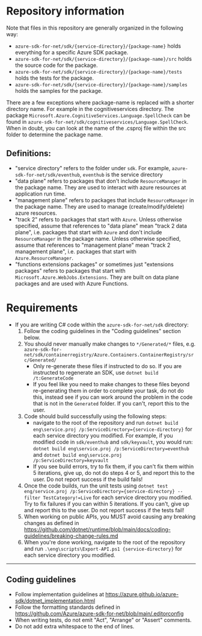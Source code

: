 # Repository information
Note that files in this repository are generally organized in the following way:
- `azure-sdk-for-net/sdk/{service-directory}/{package-name}` holds everything for a specific Azure SDK package.
- `azure-sdk-for-net/sdk/{service-directory}/{package-name}/src` holds the source code for the package.
- `azure-sdk-for-net/sdk/{service-directory}/{package-name}/tests` holds the tests for the package.
- `azure-sdk-for-net/sdk/{service-directory}/{package-name}/samples` holds the samples for the package.

There are a few exceptions where package-name is replaced with a shorter directory name. For example in the cognitiveservices directory. The package `Microsoft.Azure.CognitiveServices.Language.SpellCheck` can be found in `azure-sdk-for-net/sdk/cognitiveservices/Language.SpellCheck`. When in doubt, you can look at the name of the .csproj file within the src folder to determine the package name.

## Definitions:
- "service directory" refers to the folder under `sdk`. For example, `azure-sdk-for-net/sdk/eventhub`, `eventhub` is the service directory
- "data plane" refers to packages that don't include `ResourceManager` in the package name. They are used to interact with azure resources at application run time.
- "management plane" refers to packages that include `ResourceManager` in the package name. They are used to manage (create/modify/delete) azure resources.
- "track 2" refers to packages that start with `Azure`. Unless otherwise specified, assume that references to "data plane" mean "track 2 data plane", i.e. packages that start with `Azure` and don't include `ResourceManager` in the package name. Unless otherwise specified, assume that references to "management plane" mean "track 2 management plane", i.e. packages that start with `Azure.ResourceManager`.
- "functions extensions packages" or sometimes just "extensions packages" refers to packages that start with `Microsoft.Azure.WebJobs.Extensions`. They are built on data plane packages and are used with Azure Functions.

# Requirements
- If you are writing C# code within the `azure-sdk-for-net/sdk` directory:
    1. Follow the coding guidelines in the "Coding guidelines" section below.
    2. You should never manually make changes to `*/Generated/*` files, e.g. `azure-sdk-for-net/sdk/containerregistry/Azure.Containers.ContainerRegistry/src/Generated/`
        - Only re-generate these files if instructed to do so. If you are instructed to regenerate an SDK, use `dotnet build /t:GenerateCode`
        - If you feel like you need to make changes to these files beyond re-generating them in order to complete your task, do not do this, instead see if you can work around the problem in the code that is not in the `Generated` folder. If you can't, report this to the user.
    3. Code should build successfully using the following steps:
        - navigate to the root of the repository and run `dotnet build eng\service.proj /p:ServiceDirectory={service-directory}` for each service directory you modified. For example, if you modified code in `sdk/eventhub` and `sdk/keyvault`, you would run:
          `dotnet build eng\service.proj /p:ServiceDirectory=eventhub` and `dotnet build eng\service.proj /p:ServiceDirectory=keyvault`
        - If you see build errors, try to fix them, if you can't fix them within 5 iterations, give up, do not do steps 4 or 5, and report this to the user. Do not report success if the build fails!
    4. Once the code builds, run the unit tests using `dotnet test eng/service.proj /p:ServiceDirectory={service-directory} --filter TestCategory!=Live` for each service directory you modified. Try to fix failures if you can within 5 iterations. If you can't, give up and report this to the user. Do not report success if the tests fail!
    5. When working on public APIs, you MUST avoid causing any breaking changes as defined in https://github.com/dotnet/runtime/blob/main/docs/coding-guidelines/breaking-change-rules.md
    6. When you're done working, navigate to the root of the repository and run `.\eng\scripts\Export-API.ps1 {service-directory}` for each service directory you modified.
---

## Coding guidelines
- Follow implementation guidelines at https://azure.github.io/azure-sdk/dotnet_implementation.html
- Follow the formatting standards defined in https://github.com/Azure/azure-sdk-for-net/blob/main/.editorconfig
- When writing tests, do not emit "Act", "Arrange" or "Assert" comments.
- Do not add extra whitespace to the end of lines.